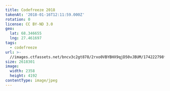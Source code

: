 ```yaml
---
title: Codefreeze 2018
takenAt: '2018-01-16T12:11:59.000Z'
rotation: 0
license: CC BY-ND 3.0
geo:
  lat: 68.346655
  lng: 27.461697
tags:
  - codefreeze
url: >-
  //images.ctfassets.net/bncv3c2gt878/2rxo0VBYBHX9qjD50vJBUM/174222798f6a7b03deedb4549da187da/codefreeze-2018_25929229738_o
size: 2618301
image:
  width: 2358
  height: 4192
contentType: image/jpeg
---
```


